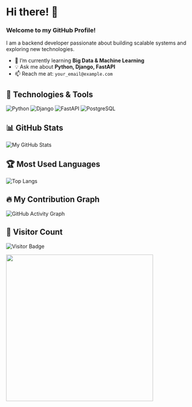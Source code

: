 # Hi there! 👋  
### Welcome to my GitHub Profile!  

I am a backend developer passionate about building scalable systems and exploring new technologies.  
- 🚀 I’m currently learning **Big Data & Machine Learning**
- 💡 Ask me about **Python, Django, FastAPI**
- 📫 Reach me at: `your_email@example.com`

## 🔧 Technologies & Tools
![Python](https://img.shields.io/badge/Python-3776AB?style=for-the-badge&logo=python&logoColor=white)
![Django](https://img.shields.io/badge/Django-092E20?style=for-the-badge&logo=django&logoColor=white)
![FastAPI](https://img.shields.io/badge/FastAPI-009688?style=for-the-badge&logo=fastapi&logoColor=white)
![PostgreSQL](https://img.shields.io/badge/PostgreSQL-336791?style=for-the-badge&logo=postgresql&logoColor=white)

## 📊 GitHub Stats
![My GitHub Stats](https://github-readme-stats.vercel.app/api?username=jam9582&show_icons=true&theme=tokyonight)

## 🏆 Most Used Languages
![Top Langs](https://github-readme-stats.vercel.app/api/top-langs/?username=jam9582&layout=compact&theme=tokyonight)

## 🔥 My Contribution Graph
![GitHub Activity Graph](https://github-readme-activity-graph.vercel.app/graph?username=jam9582&theme=react)

## 📍 Visitor Count
![Visitor Badge](https://visitor-badge.glitch.me/badge?page_id=jam9582.jam9582)

<img src="https://media.giphy.com/media/QTfX9Ejfra3ZmNxh6B/giphy.gif" width="400"/>
